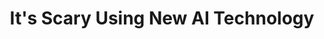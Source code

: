 ---
id: "its-scary-using-new-ai-technology"
title: "It's Scary Using New AI Technology"
shortDescription: "I talk to CEO of Karve IT, Jared Kozak, about using bleeding edge technology like Generative AI and risks (and rewards) that come with it."
description: "In this panel conversation, I have a chat with Jared Kozak, the CEO of Karve IT. We discuss how this technology, just like any brand new hyped up technology, has a lot of risk when it comes to adopting it, but also some great rewards. We also explore the potential challenges that come with using Generative AI, such as ethical, legal, and social implications. Jared shares his insights and experiences on how to balance innovation and responsibility, and when it makes sense to take on scary new technology like Generative AI."
---